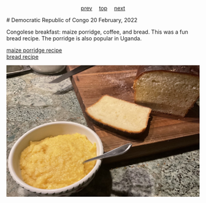 <span><p align=center>
[prev](comoros.md)&emsp;
[top](../index.md)&emsp;
[next](roc.md)
</p></span>
# Democratic Republic of Congo
20 February, 2022


Congolese breakfast: maize porridge, coffee, and bread. This was a fun
bread recipe. The porridge is also popular in Uganda.

[maize porridge recipe](https://amunafoods.com/maize-meal-porridge/)<br>
[bread recipe](https://www.joaoleitao.com/african-bread-recipe-congo/)

![Congolese breakfast](images/droc.jpeg)
